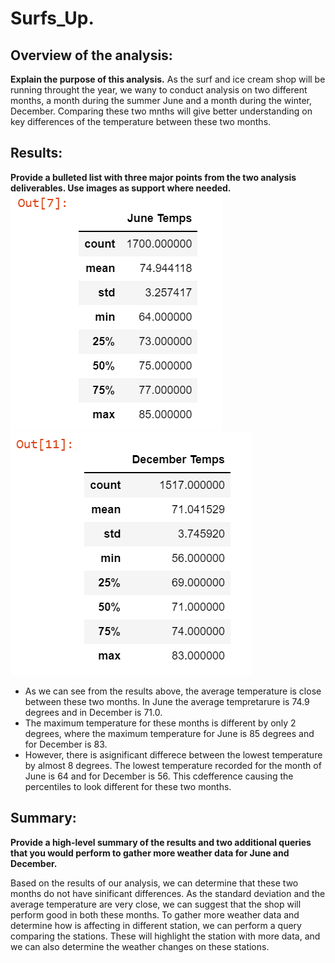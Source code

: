 # Surfs_Up.
## Overview of the analysis: 

**Explain the purpose of this analysis.**
As the surf and ice cream shop will be running throught the year, we wany to conduct analysis on two different months, a month during the summer June and a month during the winter, December. Comparing these two mnths will give better understanding on key differences of the temperature between these two months.


## Results: 
**Provide a bulleted list with three major points from the two analysis deliverables. Use images as support where needed.**
![June_Tempretures](https://github.com/roxhensa02/surfs_up./blob/main/June_Temps.PNG)
![Decemmber_Temperatures](https://github.com/roxhensa02/surfs_up./blob/main/December_Temps.PNG)
* As we can see from the results above, the average temperature is close between these two months. In June the average tempretarure is 74.9 degrees and in December is 71.0.
* The maximum temperature for these months is different by only 2 degrees, where the maximum temperature for June is 85 degrees and for December is 83.
* However, there is asignificant differece between the lowest temperature by almost 8 degrees. The lowest temperature recorded for the month of June is 64 and for December is 56. This cdefference causing the percentiles to look different for these two months. 


## Summary:
**Provide a high-level summary of the results and two additional queries that you would perform to gather more weather data for June and December.**

Based on the results of our analysis, we can determine that these two months do not have sinificant differences. As the standard deviation and the average temperature are very close, we can suggest that the shop will perform good in both these months. To gather more weather data and determine how is affecting in different station, we can perform a query comparing the stations. These will highlight the station with more data, and we can also determine the weather changes on these stations.
